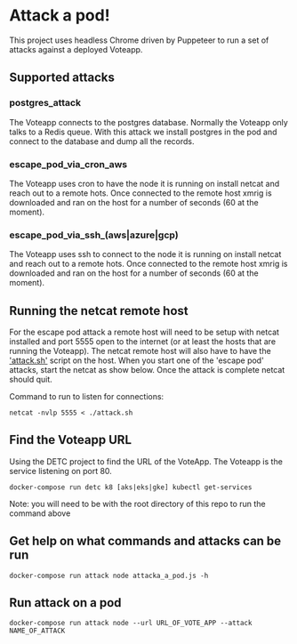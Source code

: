 # Attack a pod!

This project uses headless Chrome driven by Puppeteer to run a set of attacks against a deployed Voteapp.

## Supported attacks

### postgres_attack

The Voteapp connects to the postgres database.  Normally the Voteapp only talks to a Redis queue.  With this attack we install postgres in the pod and connect to the database and dump all the records.

### escape_pod_via_cron_aws

The Voteapp uses cron to have the node it is running on install netcat and reach out to a remote hots. Once connected to the remote host xmrig is downloaded and ran on the host for a number of seconds (60 at the moment).

### escape_pod_via_ssh_(aws|azure|gcp)

The Voteapp uses ssh to connect to the node it is running on install netcat and reach out to a remote hots. Once connected to the remote host xmrig is downloaded and ran on the host for a number of seconds (60 at the moment).

## Running the netcat remote host

For the escape pod attack a remote host will need to be setup with netcat installed and port 5555 open to the internet (or at least the hosts that are running the Voteapp).  The netcat remote host will also have to have the ['attack.sh'](attack.sh) script on the host.  When you start one of the 'escape pod' attacks, start the netcat as show below.  Once the attack is complete netcat should quit.

Command to run to listen for connections:

    netcat -nvlp 5555 < ./attack.sh

## Find the Voteapp URL

Using the DETC project to find the URL of the VoteApp.  The Voteapp is the service listening on port 80.

    docker-compose run detc k8 [aks|eks|gke] kubectl get-services

Note: you will need to be with the root directory of this repo to run the command above

## Get help on what commands and attacks can be run

    docker-compose run attack node attacka_a_pod.js -h

## Run attack on a pod

    docker-compose run attack node --url URL_OF_VOTE_APP --attack NAME_OF_ATTACK
